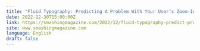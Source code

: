 ```yaml
---
title: "Fluid Typography: Predicting A Problem With Your User’s Zoom-In"
date: 2022-12-30T15:00:00Z
link: https://smashingmagazine.com/2022/12/fluid-typography-predict-problem-users-zoom-in/?utm_medium=RSS&utm_source=news.12bit.vn
site: www.smashingmagazine.com
language: English
draft: false
---
```

